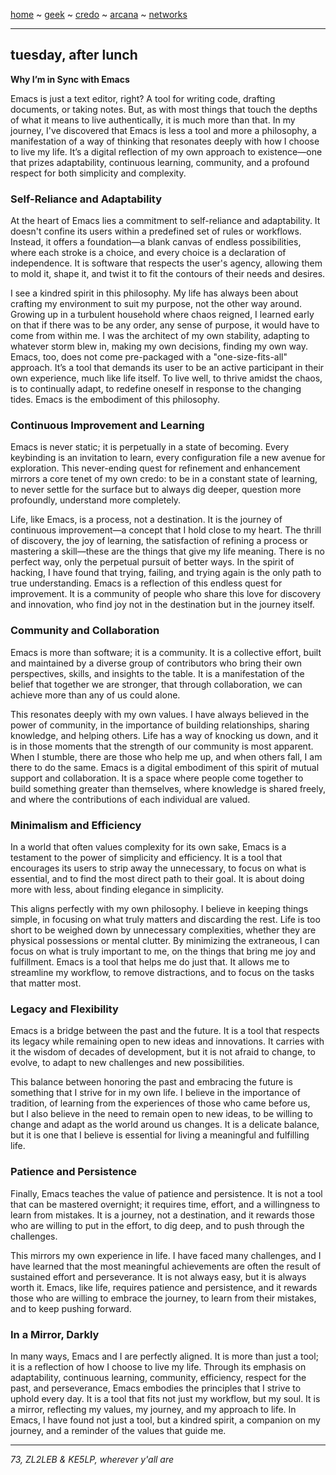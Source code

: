 [home](README.md) ~ [geek](geekcode.md) ~ [credo](credo.md) ~ [arcana](arcana.md) ~ [networks](networking.md)

-----

## tuesday, after lunch

**Why I’m in Sync with Emacs**

Emacs is just a text editor, right? A tool for writing code, drafting documents, or taking notes. But, as with most things that touch the depths of what it means to live authentically, it is much more than that. In my journey, I've discovered that Emacs is less a tool and more a philosophy, a manifestation of a way of thinking that resonates deeply with how I choose to live my life. It’s a digital reflection of my own approach to existence—one that prizes adaptability, continuous learning, community, and a profound respect for both simplicity and complexity.

### Self-Reliance and Adaptability

At the heart of Emacs lies a commitment to self-reliance and adaptability. It doesn't confine its users within a predefined set of rules or workflows. Instead, it offers a foundation—a blank canvas of endless possibilities, where each stroke is a choice, and every choice is a declaration of independence. It is software that respects the user's agency, allowing them to mold it, shape it, and twist it to fit the contours of their needs and desires.

I see a kindred spirit in this philosophy. My life has always been about crafting my environment to suit my purpose, not the other way around. Growing up in a turbulent household where chaos reigned, I learned early on that if there was to be any order, any sense of purpose, it would have to come from within me. I was the architect of my own stability, adapting to whatever storm blew in, making my own decisions, finding my own way. Emacs, too, does not come pre-packaged with a "one-size-fits-all" approach. It’s a tool that demands its user to be an active participant in their own experience, much like life itself. To live well, to thrive amidst the chaos, is to continually adapt, to redefine oneself in response to the changing tides. Emacs is the embodiment of this philosophy.

### Continuous Improvement and Learning

Emacs is never static; it is perpetually in a state of becoming. Every keybinding is an invitation to learn, every configuration file a new avenue for exploration. This never-ending quest for refinement and enhancement mirrors a core tenet of my own credo: to be in a constant state of learning, to never settle for the surface but to always dig deeper, question more profoundly, understand more completely.

Life, like Emacs, is a process, not a destination. It is the journey of continuous improvement—a concept that I hold close to my heart. The thrill of discovery, the joy of learning, the satisfaction of refining a process or mastering a skill—these are the things that give my life meaning. There is no perfect way, only the perpetual pursuit of better ways. In the spirit of hacking, I have found that trying, failing, and trying again is the only path to true understanding. Emacs is a reflection of this endless quest for improvement. It is a community of people who share this love for discovery and innovation, who find joy not in the destination but in the journey itself.

### Community and Collaboration

Emacs is more than software; it is a community. It is a collective effort, built and maintained by a diverse group of contributors who bring their own perspectives, skills, and insights to the table. It is a manifestation of the belief that together we are stronger, that through collaboration, we can achieve more than any of us could alone.

This resonates deeply with my own values. I have always believed in the power of community, in the importance of building relationships, sharing knowledge, and helping others. Life has a way of knocking us down, and it is in those moments that the strength of our community is most apparent. When I stumble, there are those who help me up, and when others fall, I am there to do the same. Emacs is a digital embodiment of this spirit of mutual support and collaboration. It is a space where people come together to build something greater than themselves, where knowledge is shared freely, and where the contributions of each individual are valued.

### Minimalism and Efficiency

In a world that often values complexity for its own sake, Emacs is a testament to the power of simplicity and efficiency. It is a tool that encourages its users to strip away the unnecessary, to focus on what is essential, and to find the most direct path to their goal. It is about doing more with less, about finding elegance in simplicity.

This aligns perfectly with my own philosophy. I believe in keeping things simple, in focusing on what truly matters and discarding the rest. Life is too short to be weighed down by unnecessary complexities, whether they are physical possessions or mental clutter. By minimizing the extraneous, I can focus on what is truly important to me, on the things that bring me joy and fulfillment. Emacs is a tool that helps me do just that. It allows me to streamline my workflow, to remove distractions, and to focus on the tasks that matter most.

### Legacy and Flexibility

Emacs is a bridge between the past and the future. It is a tool that respects its legacy while remaining open to new ideas and innovations. It carries with it the wisdom of decades of development, but it is not afraid to change, to evolve, to adapt to new challenges and new possibilities.

This balance between honoring the past and embracing the future is something that I strive for in my own life. I believe in the importance of tradition, of learning from the experiences of those who came before us, but I also believe in the need to remain open to new ideas, to be willing to change and adapt as the world around us changes. It is a delicate balance, but it is one that I believe is essential for living a meaningful and fulfilling life.

### Patience and Persistence

Finally, Emacs teaches the value of patience and persistence. It is not a tool that can be mastered overnight; it requires time, effort, and a willingness to learn from mistakes. It is a journey, not a destination, and it rewards those who are willing to put in the effort, to dig deep, and to push through the challenges.

This mirrors my own experience in life. I have faced many challenges, and I have learned that the most meaningful achievements are often the result of sustained effort and perseverance. It is not always easy, but it is always worth it. Emacs, like life, requires patience and persistence, and it rewards those who are willing to embrace the journey, to learn from their mistakes, and to keep pushing forward.

### In a Mirror, Darkly

In many ways, Emacs and I are perfectly aligned. It is more than just a tool; it is a reflection of how I choose to live my life. Through its emphasis on adaptability, continuous learning, community, efficiency, respect for the past, and perseverance, Emacs embodies the principles that I strive to uphold every day. It is a tool that fits not just my workflow, but my soul. It is a mirror, reflecting my values, my journey, and my approach to life. In Emacs, I have found not just a tool, but a kindred spirit, a companion on my journey, and a reminder of the values that guide me.

-----

*73, ZL2LEB & KE5LP, wherever y'all are*
